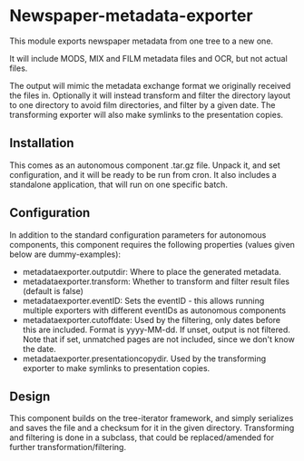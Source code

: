 Newspaper-metadata-exporter
==========================

This module exports newspaper metadata from one tree to a new one.

It will include MODS, MIX and FILM metadata files and OCR, but not actual files.

The output will mimic the metadata exchange format we originally received the files in. Optionally it will instead 
transform and filter the directory layout to one directory to avoid film directories, and filter by a given date. The
transforming exporter will also make symlinks to the presentation copies.

## Installation

This comes as an autonomous component .tar.gz file. Unpack it, and set configuration, and it will be ready to be run from cron.
It also includes a standalone application, that will run on one specific batch.

## Configuration

In addition to the standard configuration parameters for autonomous components, this component requires the following
properties (values given below are dummy-examples):

 * metadataexporter.outputdir: Where to place the generated metadata.
 * metadataexporter.transform: Whether to transform and filter result files (default is false)
 * metadataexporter.eventID: Sets the eventID - this allows running multiple exporters with different eventIDs as
                             autonomous components
 * metadataexporter.cutoffdate: Used by the filtering, only dates before this are included. Format is yyyy-MM-dd. If unset, output is not filtered. Note that if set, unmatched pages are not included, since we don't know the date.
 * metadataexporter.presentationcopydir. Used by the transforming exporter to make symlinks to presentation copies.

## Design

This component builds on the tree-iterator framework, and simply serializes and saves the file and a checksum for it in the given directory.
Transforming and filtering is done in a subclass, that could be replaced/amended for further transformation/filtering.
